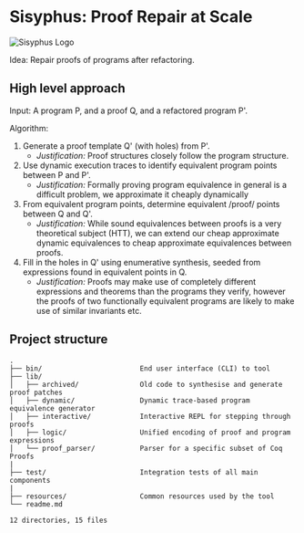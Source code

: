# Sisyphus: Proof Repair at Scale

![Sisyphus Logo](https://github.com/verse-lab/proof-repair/raw/master/web/res/sisyphus-logo.png)


Idea: Repair proofs of programs after refactoring.


## High level approach

Input: A program P, and a proof Q, and a refactored program P'.

Algorithm:

1. Generate a proof template Q' (with holes) from P'.
   - *Justification:* Proof structures closely follow the program structure.
2. Use dynamic execution traces to identify equivalent program points between P and P'.
   - *Justification:* Formally proving program equivalence in general is a difficult problem, we approximate it cheaply dynamically
3. From equivalent program points, determine equivalent /proof/ points between Q and Q'.
   - *Justification:* While sound equivalences between proofs is a very theoretical subject (HTT), we can extend our cheap approximate dynamic equivalences to cheap approximate equivalences between proofs.
4. Fill in the holes in Q' using enumerative synthesis, seeded from expressions found in equivalent points in Q.
   - *Justification:* Proofs may make use of completely different expressions and theorems than the programs they verify, however the proofs of two functionally equivalent programs are likely to make use of similar invariants etc.

## Project structure
```
.
├── bin/                        End user interface (CLI) to tool
├── lib/
│   ├── archived/               Old code to synthesise and generate proof patches
│   ├── dynamic/                Dynamic trace-based program equivalence generator
│   ├── interactive/            Interactive REPL for stepping through proofs
│   ├── logic/                  Unified encoding of proof and program expressions
│   └── proof_parser/           Parser for a specific subset of Coq Proofs
|
├── test/                       Integration tests of all main components
|
├── resources/                  Common resources used by the tool
└── readme.md

12 directories, 15 files
```
